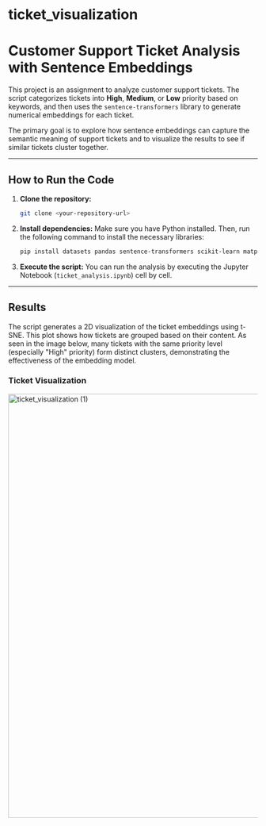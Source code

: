 # ticket_visualization
# Customer Support Ticket Analysis with Sentence Embeddings

This project is an assignment to analyze customer support tickets. The script categorizes tickets into **High**, **Medium**, or **Low** priority based on keywords, and then uses the `sentence-transformers` library to generate numerical embeddings for each ticket.

The primary goal is to explore how sentence embeddings can capture the semantic meaning of support tickets and to visualize the results to see if similar tickets cluster together.

---
## How to Run the Code

1.  **Clone the repository:**
    ```bash
    git clone <your-repository-url>
    ```

2.  **Install dependencies:**
    Make sure you have Python installed. Then, run the following command to install the necessary libraries:
    ```bash
    pip install datasets pandas sentence-transformers scikit-learn matplotlib
    ```

3.  **Execute the script:**
    You can run the analysis by executing the Jupyter Notebook (`ticket_analysis.ipynb`) cell by cell.

---
## Results

The script generates a 2D visualization of the ticket embeddings using t-SNE. This plot shows how tickets are grouped based on their content. As seen in the image below, many tickets with the same priority level (especially "High" priority) form distinct clusters, demonstrating the effectiveness of the embedding model.

### Ticket Visualization
<img width="1008" height="855" alt="ticket_visualization (1)" src="https://github.com/user-attachments/assets/fb2a666b-4ef1-448c-815a-28887417095c" />
